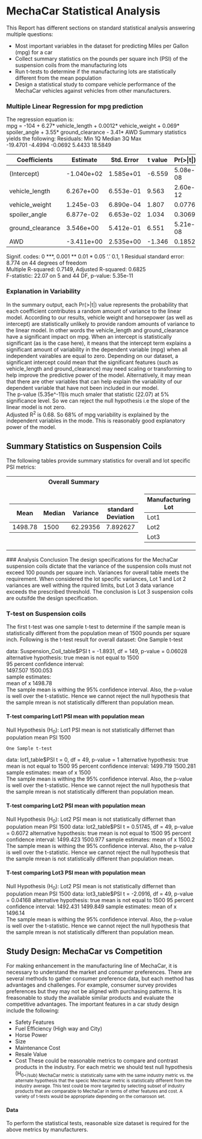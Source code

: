 # MechaCar Statistical Analysis
This Report has different sections on standard statistical analysis answering multiple questions: </br>
* Most important variables in the dataset for predicting Miles per Gallon (mpg) for a car
* Collect summary statistics on the pounds per square inch (PSI) of the suspension coils from the manufacturing lots
* Run t-tests to determine if the manufacturing lots are statistically different from the mean population
* Design a statistical study to compare vehicle performance of the MechaCar vehicles against vehicles from other manufacturers. 

### Multiple Linear Regression for mpg prediction 
The regression equation is: </br>
mpg = -104 + 6.27\* vehicle_length + 0.0012\* vehicle_weight + 0.069\* spoiler_angle + 3.55\* ground_clearance - 3.41\* AWD
Summary statistics yields the following:
Residuals:
     Min       1Q   Median       3Q      Max </br>
-19.4701  -4.4994  -0.0692   5.4433  18.5849 </br>

|Coefficients         |Estimate| Std. Error| t value| Pr(>\|t\|)|significance|
|---------------|  --------| ----------| -------| --------| ----|
|(Intercept)    |   -1.040e+02  |1.585e+01|  -6.559| 5.08e-08| \*** |
|vehicle_length |   6.267e+00 | 6.553e-01|   9.563 |2.60e-12| \*** | 
|vehicle_weight |    1.245e-03| 6.890e-04|   1.807  | 0.0776| \.|  
|spoiler_angle   |  6.877e-02|  6.653e-02 |  1.034  | 0.3069 |   
|ground_clearance|  3.546e+00|  5.412e-01 |  6.551 |5.21e-08 |\*** | 
|AWD  |            -3.411e+00 | 2.535e+00|  -1.346 |  0.1852  | 

Signif. codes:  0 \***, 0.001 \** 0.01 \* 0.05 ‘.’ 0.1,  1 
Residual standard error: 8.774 on 44 degrees of freedom </br>
Multiple R-squared:  0.7149,	Adjusted R-squared:  0.6825 </br>
F-statistic: 22.07 on 5 and 44 DF,  p-value: 5.35e-11 </br>


### Explanation in Variability

In the summary output, each Pr(>|t|) value represents the probability that each coefficient contributes a random amount of variance to the linear model. According to our results, vehicle weight and horsepower (as well as intercept) are statistically unlikely to provide random amounts of variance to the linear model. In other words the vehicle_length and ground_clearance have a significant impact on mpg. When an intercept is statistically significant (as is the case here), it means that the intercept term explains a significant amount of variability in the dependent variable (mpg) when all independent vairables are equal to zero. Depending on our dataset, a significant intercept could mean that the significant features (such as vehicle_length and ground_clearance) may need scaling or transforming to help improve the predictive power of the model. Alternatively, it may mean that there are other variables that can help explain the variability of our dependent variable that have not been included in our model. </br>
The p-value (5.35e^-11)is much smaler that statistic (22.07) at 5% significance level. So we can reject the null hypothesis i.e the slope of the linear model is not zero.</br>
Adjusted R<sup>2</sup> is 0.68. So 68% of mpg variability is explained by the independent variables in the mode. This is reasonably good explanatory power of the model.

## Summary Statistics on Suspension Coils
The following tables provide summary statistics for overall and lot specific PSI metrics:
<table>
<tr><th>Overall Summary </th><th>Summary by Lot</th></tr>
<tr><td>

|Mean|Median|Variance|standard Deviation| 
|---|---|---|---|
|1498.78|1500|62.29356|7.892627|


</td><td>

|Manufacturing Lot|Mean|Median|Variance|Standard Deviation| 
|---|---|---|---|---|
|Lot1|1500.00|1500.0|0.9795918|0.9897433|
|Lot2|1500.20|1500.0|7.4693878|2.7330181|
|Lot3|1496.14|1498.5|170.2861224|13.0493725|
     
</td></tr> </table>
### Analysis Conclusion
The design specifications for the MechaCar suspension coils dictate that the variance of the suspension coils must not exceed 100 pounds per square inch.
Variances for overall table meets the requirement. When considered the lot specific variances, Lot 1 and Lot 2 variances are well withing the rquired limits, but Lot 3 data variance exceeds the prescribed threshold. The conclusion is Lot 3 suspension coils are outsifde the design specification.

### T-test on Suspension coils
The first t-test was one sample t-test to determine if the sample mean is statistically different from the population mean of 1500 pounds per square inch.
Following is the t-test result for overall dataset:
	One Sample t-test

data:  Suspension_Coil_table$PSI
t = -1.8931, df = 149, p-value = 0.06028</br>
alternative hypothesis: true mean is not equal to 1500</br>
95 percent confidence interval:</br>
 1497.507 1500.053</br>
sample estimates:</br>
mean of x 
  1498.78 </br>
The sample mean is withing the 95% confidence interval. Also, the p-value is well over the t-statistic. Hence we cannot reject the null hypothesis that the sample mrean is not statistically different than population mean. 

#### T-test comparing Lot1 PSI mean with population mean
Null Hypothesis (H<sub>0</sub>): Lot1 PSI mean is not statistically differnet than population mean PSI 1500

	One Sample t-test

data:  lot1_table$PSI
t = 0, df = 49, p-value = 1
alternative hypothesis: true mean is not equal to 1500
95 percent confidence interval:
 1499.719 1500.281
sample estimates:
mean of x 
     1500 </br>
The sample mean is withing the 95% confidence interval. Also, the p-value is well over the t-statistic. Hence we cannot reject the null hypothesis that the sample mrean is not statistically different than population mean. 

#### T-test comparing Lot2 PSI mean with population mean
Null Hypothesis (H<sub>0</sub>): Lot2 PSI mean is not statistically differnet than population mean PSI 1500
data:  lot2_table$PSI
t = 0.51745, df = 49, p-value = 0.6072
alternative hypothesis: true mean is not equal to 1500
95 percent confidence interval:
 1499.423 1500.977
sample estimates:
mean of x 
   1500.2 </br>
The sample mean is withing the 95% confidence interval. Also, the p-value is well over the t-statistic. Hence we cannot reject the null hypothesis that the sample mrean is not statistically different than population mean. 
#### T-test comparing Lot3 PSI mean with population mean
Null Hypothesis (H<sub>0</sub>): Lot2 PSI mean is not statistically differnet than population mean PSI 1500
data:  lot3_table$PSI
t = -2.0916, df = 49, p-value = 0.04168
alternative hypothesis: true mean is not equal to 1500
95 percent confidence interval:
 1492.431 1499.849
sample estimates:
mean of x 
1496.14 </br>
The sample mean is withing the 95% confidence interval. Also, the p-value is well over the t-statistic. Hence we cannot reject the null hypothesis that the sample mrean is not statistically different than population mean.

## Study Design: MechaCar vs Competition
For making enhancement in the manufacturing line of MechaCar, it is necessary to understand the market and consumer preferences. There are several methods to gather consumer preference data, but each method has advantages and challenges. For example, consumer survey provides preferences but they may not be aligned with purchasing patterns. It is freasonable to study the available similar products and evaluate the competitive advantages. The important features in a car study design include the following:
* Safety Features
* Fuel Efficiency (High way and City)
* Horse Power
* Size
* Maintenance Cost
* Resale Value
* Cost
These could be reasonable metrics to compare and contrast products in the industry.
For each metric we should test null hypothesis (H<sub>0</sub) MechaCar metric is statistically same with the same industry metric vs. the alternate hypothesis that the specic Mechacar metric is statistically different from the industry average.
This test could be more targeted by selecting subset of industry products that are comparable to MechaCar in terms of other features and cost. 
A variety of t-tests would be appropriate depending on the comaroson set.
#### Data
To perform the statistical tests, reasonable size dataset is required for the above metrics by manufacturers.	








